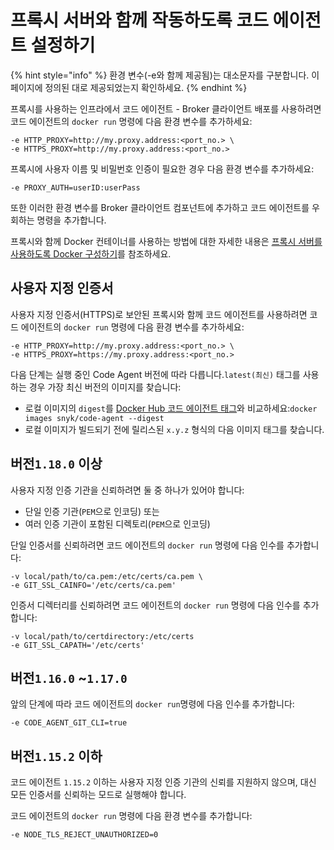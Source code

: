 # 프록시 서버와 함께 작동하도록 코드 에이전트 설정하기

{% hint style="info" %}
환경 변수(-e와 함께 제공됨)는 대소문자를 구분합니다. 이 페이지에 정의된 대로 제공되었는지 확인하세요.
{% endhint %}

프록시를 사용하는 인프라에서 코드 에이전트 - Broker 클라이언트 배포를 사용하려면 코드 에이전트의 `docker run` 명령에 다음 환경 변수를 추가하세요:

```
-e HTTP_PROXY=http://my.proxy.address:<port_no.> \
-e HTTPS_PROXY=http://my.proxy.address:<port_no.>
```

프록시에 사용자 이름 및 비밀번호 인증이 필요한 경우 다음 환경 변수를 추가하세요:

```
-e PROXY_AUTH=userID:userPass
```

또한 이러한 환경 변수를 Broker 클라이언트 컴포넌트에 추가하고 코드 에이전트를 우회하는 명령을 추가합니다.

프록시와 함께 Docker 컨테이너를 사용하는 방법에 대한 자세한 내용은 [프록시 서버를 사용하도록 Docker 구성하기](https://docs.docker.com/network/proxy/)를 참조하세요.&#x20;

## 사용자 지정 인증서

사용자 지정 인증서(HTTPS)로 보안된 프록시와 함께 코드 에이전트를 사용하려면 코드 에이전트의 `docker run` 명령에 다음 환경 변수를 추가하세요:

```
-e HTTP_PROXY=http://my.proxy.address:<port_no.> \
-e HTTPS_PROXY=https://my.proxy.address:<port_no.>
```

다음 단계는 실행 중인 Code Agent 버전에 따라 다릅니다.`latest(최신)` 태그를 사용하는 경우 가장 최신 버전의 이미지를 찾습니다:

* 로컬 이미지의 `digest`를 [Docker Hub 코드 에이전트 태그](https://hub.docker.com/r/snyk/code-agent/tags)와 비교하세요:`docker images snyk/code-agent --digest`
* 로컬 이미지가 빌드되기 전에 릴리스된 `x.y.z` 형식의 다음 이미지 태그를 찾습니다.

## 버&#xC804;**`1.18.0`** 이상

사용자 지정 인증 기관을 신뢰하려면 둘 중 하나가 있어야 합니다:

* 단일 인증 기관(`PEM`으로 인코딩) 또는
* 여러 인증 기관이 포함된 디렉토리(`PEM`으로 인코딩)

단일 인증서를 신뢰하려면 코드 에이전트의 `docker run` 명령에 다음 인수를 추가합니다:

```
-v local/path/to/ca.pem:/etc/certs/ca.pem \
-e GIT_SSL_CAINFO='/etc/certs/ca.pem'
```

인증서 디렉터리를 신뢰하려면 코드 에이전트의 `docker run` 명령에 다음 인수를 추가합니다:

```
-v local/path/to/certdirectory:/etc/certs
-e GIT_SSL_CAPATH='/etc/certs'
```

## 버&#xC804;**`1.16.0`** \~**`1.17.0`**

앞의 단계에 따라 코드 에이전트의 `docker run`명령에 다음 인수를 추가합니다:

```
-e CODE_AGENT_GIT_CLI=true
```

## 버&#xC804;**`1.15.2`** 이하

코드 에이전트 `1.15.2` 이하는 사용자 지정 인증 기관의 신뢰를 지원하지 않으며, 대신 모든 인증서를 신뢰하는 모드로 실행해야 합니다.

코드 에이전트의 `docker run` 명령에 다음 환경 변수를 추가합니다:

```
-e NODE_TLS_REJECT_UNAUTHORIZED=0
```
